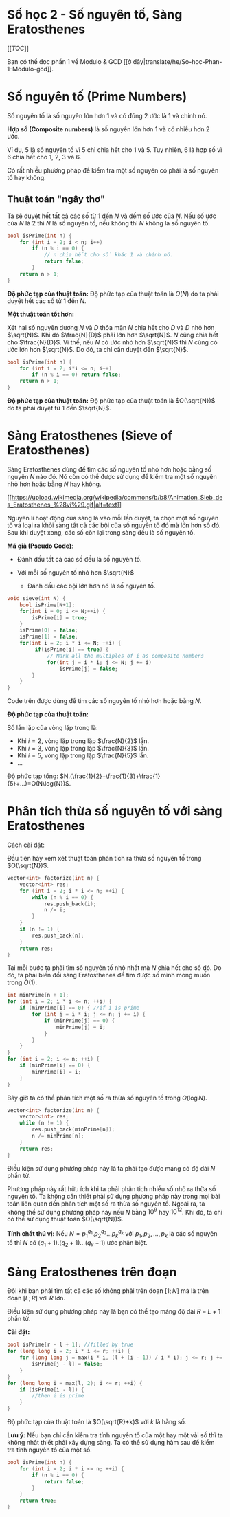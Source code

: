 # Số học 2 - Số nguyên tố, Sàng Eratosthenes

[[_TOC_]]

Bạn có thể đọc phần 1 về Modulo & GCD [[ở đây|translate/he/So-hoc-Phan-1-Modulo-gcd]].


# Số nguyên tố (Prime Numbers)

Số nguyên tố là số nguyên lớn hơn 1 và có đúng 2 ước là 1 và chính nó.

**Hợp số (Composite numbers)** là số nguyên lớn hơn 1 và có nhiều hơn 2 ước.

Ví dụ, 5 là số nguyên tố vì 5 chỉ chia hết cho 1 và 5. Tuy nhiên, 6 là hợp số vì 6 chia hết cho 1, 2, 3 và 6.

Có rất nhiều phương pháp để kiểm tra một số nguyên có phải là số nguyên tố hay không.

## Thuật toán "ngây thơ"

Ta sẽ duyệt hết tất cả các số từ 1 đến $N$ và đếm số ước của $N$. Nếu số ước của $N$ là 2 thì $N$ là số nguyên tố, nếu không thì $N$ không là số nguyên tố.

```cpp
bool isPrime(int n) {
    for (int i = 2; i < n; i++)
        if (n % i == 0) {
            // n chia hết cho số khác 1 và chính nó.
            return false;
        }
    return n > 1;
}
```

**Độ phức tạp của thuật toán:** Độ phức tạp của thuật toán là $O(N)$ do ta phải duyệt hết các số từ 1 đến $N$.

**Một thuật toán tốt hơn:**

Xét hai số nguyên dương $N$ và $D$ thỏa mãn $N$ chia hết cho $D$ và $D$ nhỏ hơn $\sqrt{N}$. Khi đó $\frac{N}{D}$ phải lớn hơn $\sqrt{N}$. $N$ cũng chia hết cho $\frac{N}{D}$. Vì thế, nếu $N$ có ước nhỏ hơn $\sqrt{N}$ thì $N$ cũng có ước lớn hơn $\sqrt{N}$. Do đó, ta chỉ cần duyệt đến $\sqrt{N}$.

```cpp
bool isPrime(int n) {
    for (int i = 2; i*i <= n; i++)
        if (n % i == 0) return false;
    return n > 1;
}
```

**Độ phức tạp của thuật toán:** Độ phức tạp của thuật toán là $O(\sqrt{N})$ do ta phải duyệt từ 1 đến $\sqrt{N}$.


# Sàng Eratosthenes (Sieve of Eratosthenes)

Sàng Eratosthenes dùng để tìm các số nguyên tố nhỏ hơn hoặc bằng số nguyên $N$ nào đó. Nó còn có thể được sử dụng để kiểm tra một số nguyên nhỏ hơn hoặc bằng $N$ hay không.

[[https://upload.wikimedia.org/wikipedia/commons/b/b8/Animation_Sieb_des_Eratosthenes_%28vi%29.gif|alt=text]]

Nguyên lí hoạt động của sàng là vào mỗi lần duyệt, ta chọn một số nguyên tố và loại ra khỏi sàng tất cả các bội của số nguyên tố đó mà lớn hơn số đó. Sau khi duyệt xong, các số còn lại trong sàng đều là số nguyên tố.

**Mã giả (Pseudo Code)**:

- Đánh dấu tất cả các số đều là số nguyên tố.

- Với mỗi số nguyên tố nhỏ hơn $\sqrt{N}$

   - Đánh dấu các bội lớn hơn nó là số nguyên tố.

```cpp
void sieve(int N) {
    bool isPrime[N+1];
    for(int i = 0; i <= N;++i) {
        isPrime[i] = true;
    }
    isPrime[0] = false;
    isPrime[1] = false;
    for(int i = 2; i * i <= N; ++i) {
         if(isPrime[i] == true) {
             // Mark all the multiples of i as composite numbers
             for(int j = i * i; j <= N; j += i)
                 isPrime[j] = false;
        }
    }
}
```

Code trên được dùng để tìm các số nguyên tố nhỏ hơn hoặc bằng $N$.

**Độ phức tạp của thuật toán:**

Số lần lặp của vòng lặp trong là:

- Khi $i=2$, vòng lặp trong lặp $\frac{N}{2}$ lần.
- Khi $i=3$, vòng lặp trong lặp $\frac{N}{3}$ lần.
- Khi $i=5$, vòng lặp trong lặp $\frac{N}{5}$ lần.
- ...

Độ phức tạp tổng: $N.(\frac{1}{2}+\frac{1}{3}+\frac{1}{5}+...)=O(N\log{N})$.

# Phân tích thừa số nguyên tố với sàng Eratosthenes

Cách cài đặt:

Đầu tiên hãy xem xét thuật toán phân tích ra thừa số nguyên tố trong $O(\sqrt{N})$.

```cpp
vector<int> factorize(int n) {
    vector<int> res;
    for (int i = 2; i * i <= n; ++i) {
        while (n % i == 0) {
            res.push_back(i);
            n /= i;
        }
    }
    if (n != 1) {
        res.push_back(n);
    }
    return res;
}
```

Tại mỗi bước ta phải tìm số nguyên tố nhỏ nhất mà $N$ chia hết cho số đó. Do đó, ta phải biến đổi sàng Eratosthenes để tìm được số mình mong muốn trong $O(1)$.

```cpp
int minPrime[n + 1];
for (int i = 2; i * i <= n; ++i) {
    if (minPrime[i] == 0) { //if i is prime
        for (int j = i * i; j <= n; j += i) {
            if (minPrime[j] == 0) {
                minPrime[j] = i;
            }
        }
    }
}
for (int i = 2; i <= n; ++i) {
    if (minPrime[i] == 0) {
        minPrime[i] = i;
    }
}
```

Bây giờ ta có thể phân tích một số ra thừa số nguyên tố trong $O(\log{N})$.

```cpp
vector<int> factorize(int n) {
    vector<int> res;
    while (n != 1) {
        res.push_back(minPrime[n]);
        n /= minPrime[n];
    }
    return res;
}
```

Điều kiện sử dụng phương pháp này là ta phải tạo được mảng có độ dài $N$ phần tử.

Phương pháp này rất hữu ích khi ta phải phân tich nhiều số nhỏ ra thừa số nguyên tố. Ta không cần thiết phải sử dụng phương pháp này trong mọi bài toán liên quan đến phân tích một số ra thừa số nguyên tố. Ngoài ra, ta không thể sử dụng phương pháp này nếu $N$ bằng $10^9$ hay $10^12$. Khi đó, ta chỉ có thể sử dụng thuật toán $O(\sqrt{N})$.

**Tính chất thú vị:** Nếu $N=p_1^{q_1}.p_2^{q_2}...p_k^{q_k}$ với $p_1,p_2,...,p_k$ là các số nguyên tố thì $N$ có $(q_1+1).(q_2+1)...(q_k+1)$ ước phân biệt.

# Sàng Eratosthenes trên đoạn

Đôi khi bạn phải tìm tất cả các số không phải trên đoạn $[1;N]$ mà là trên đoạn $[L;R]$ với $R$ lớn.

Điều kiện sử dụng phương pháp này là bạn có thể tạo mảng độ dài $R-L+1$ phần tử.

**Cài đặt:**

```cpp
bool isPrime[r - l + 1]; //filled by true
for (long long i = 2; i * i <= r; ++i) {
    for (long long j = max(i * i, (l + (i - 1)) / i * i); j <= r; j += i) {
        isPrime[j - l] = false;
    }
}
for (long long i = max(l, 2); i <= r; ++i) {
    if (isPrime[i - l]) {
        //then i is prime
    }
}
```

Độ phức tạp của thuật toán là $O(\sqrt{R}*k)$ với $k$ là hằng số.

**Lưu ý:** Nếu bạn chỉ cần kiểm tra tính nguyên tố của một hay một vài số thì ta không nhất thiết phải xây dựng sàng. Ta có thể sử dụng hàm sau để kiểm tra tính nguyên tố của một số.

```cpp
bool isPrime(int n) {
    for (int i = 2; i * i <= n; ++i) {
        if (n % i == 0) {
            return false;
        }
    }
    return true;
}
```